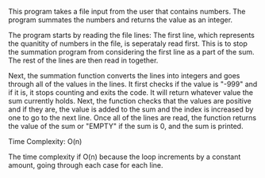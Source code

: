 This program takes a file input from the user that contains numbers. The program summates the numbers and returns the value as an integer. 

The program starts by reading the file lines: The first line, which represents the quanitity of numbers in the file, is seperataly read first. This is to stop the summation program from considering the first line as a part of the sum. The rest of the lines are then read in together. 

Next, the summation function converts the lines into integers and goes through all of the values in the lines. It first checks if the value is "-999" and if it is, it stops counting and exits the code. It will return whatever value the sum currently holds. Next, the function checks that the values are positive and if they are, the value is added to the sum and the index is increased by one to go to the next line. Once all of the lines are read, the function returns the value of the sum or "EMPTY" if the sum is 0, and the sum is printed. 

Time Complexity: O(n) 

The time complexity if O(n) because the loop increments by a constant amount, going through each case for each line. 